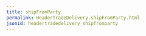 ```yaml
---
title: shipFromParty
permalink: HeaderTradeDelivery.shipFromParty.html
jsonid: headertradedelivery_shipfromparty
---
```

